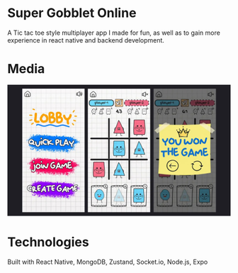 
# Super Gobblet Online

A Tic tac toe style multiplayer app I made for fun, as well as to gain more experience in react native and backend development.

# Media

![](assets/showcase.jpg)

# Technologies

Built with React Native, MongoDB, Zustand, Socket.io, Node.js, Expo
